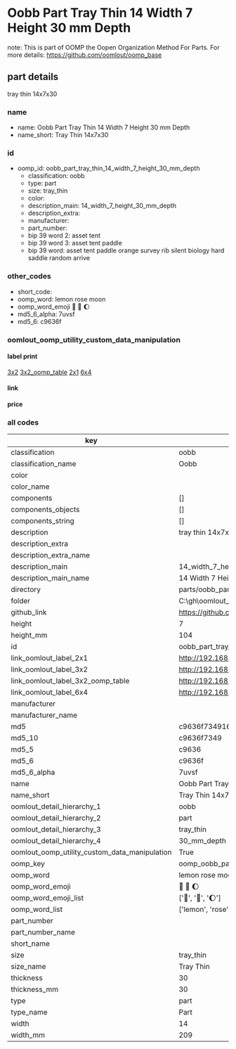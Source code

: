 # Oobb Part Tray Thin 14 Width 7 Height 30 mm Depth  

note: This is part of OOMP the Oopen Organization Method For Parts. For more details: https://github.com/oomlout/oomp_base

##  part details
  



tray thin 14x7x30



### name
* name: Oobb Part Tray Thin 14 Width 7 Height 30 mm Depth
* name_short: Tray Thin 14x7x30 
### id
* oomp_id: oobb_part_tray_thin_14_width_7_height_30_mm_depth
  * classification: oobb
  * type: part
  * size: tray_thin
  * color: 
  * description_main: 14_width_7_height_30_mm_depth
  * description_extra: 
  * manufacturer: 
  * part_number: 
  * bip 39 word 2: asset tent
  * bip 39 word 3: asset tent paddle
  * bip 39 word: asset tent paddle orange survey rib silent biology hard saddle random arrive

### other_codes
* short_code: 
* oomp_word: lemon rose moon
* oomp_word_emoji :lemon: :rose: :moon:
* md5_6_alpha: 7uvsf
* md5_6: c9636f






### oomlout_oomp_utility_custom_data_manipulation
#### label print
[3x2](http://192.168.1.245:1112/?label=oomp%207uvsf)
[3x2_oomp_table](http://192.168.1.108:1112/?label=oomp%207uvsf)
[2x1](http://192.168.1.242:1112/?label=oomp%207uvsf)
[6x4](http://192.168.1.55:1112/?label=oomp%207uvsf)    

#### link

                              

#### price







### all codes 
| key | value |  
| --- | --- |  
| classification | oobb |  
| classification_name | Oobb |  
| color |  |  
| color_name |  |  
| components | [] |  
| components_objects | [] |  
| components_string | [] |  
| description | tray thin 14x7x30 |  
| description_extra |  |  
| description_extra_name |  |  
| description_main | 14_width_7_height_30_mm_depth |  
| description_main_name | 14 Width 7 Height 30 mm Depth |  
| directory | parts/oobb_part_tray_thin_14_width_7_height_30_mm_depth |  
| folder | C:\gh\oomlout_oobb_version_4_generated_parts\parts\oobb_part_tray_thin_14_width_7_height_30_mm_depth |  
| github_link | https://github.com/oomlout/oomlout_oomp_part_src/tree/main/parts/oobb_part_tray_thin_14_width_7_height_30_mm_depth |  
| height | 7 |  
| height_mm | 104 |  
| id | oobb_part_tray_thin_14_width_7_height_30_mm_depth |  
| link_oomlout_label_2x1 | http://192.168.1.242:1112/?label=oomp%207uvsf |  
| link_oomlout_label_3x2 | http://192.168.1.245:1112/?label=oomp%207uvsf |  
| link_oomlout_label_3x2_oomp_table | http://192.168.1.108:1112/?label=oomp%207uvsf |  
| link_oomlout_label_6x4 | http://192.168.1.55:1112/?label=oomp%207uvsf |  
| manufacturer |  |  
| manufacturer_name |  |  
| md5 | c9636f734916790ee3ed59bd3db7d06d |  
| md5_10 | c9636f7349 |  
| md5_5 | c9636 |  
| md5_6 | c9636f |  
| md5_6_alpha | 7uvsf |  
| name | Oobb Part Tray Thin 14 Width 7 Height 30 mm Depth |  
| name_short | Tray Thin 14x7x30  |  
| oomlout_detail_hierarchy_1 | oobb |  
| oomlout_detail_hierarchy_2 | part |  
| oomlout_detail_hierarchy_3 | tray_thin |  
| oomlout_detail_hierarchy_4 | 30_mm_depth |  
| oomlout_oomp_utility_custom_data_manipulation | True |  
| oomp_key | oomp_oobb_part_tray_thin_14_width_7_height_30_mm_depth |  
| oomp_word | lemon rose moon |  
| oomp_word_emoji | :lemon: :rose: :moon: |  
| oomp_word_emoji_list | [':lemon:', ':rose:', ':moon:'] |  
| oomp_word_list | ['lemon', 'rose', 'moon'] |  
| part_number |  |  
| part_number_name |  |  
| short_name |  |  
| size | tray_thin |  
| size_name | Tray Thin |  
| thickness | 30 |  
| thickness_mm | 30 |  
| type | part |  
| type_name | Part |  
| width | 14 |  
| width_mm | 209 |  
